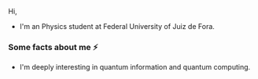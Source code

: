 Hi,

 - I'm an Physics student at Federal University of Juiz de Fora.
   
###  Some facts about me ⚡ 
- I'm deeply interesting in quantum information and quantum computing.

